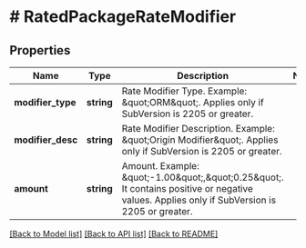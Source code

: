 # # RatedPackageRateModifier

## Properties

Name | Type | Description | Notes
------------ | ------------- | ------------- | -------------
**modifier_type** | **string** | Rate Modifier Type. Example: \&quot;ORM\&quot;. Applies only if SubVersion is 2205 or greater. |
**modifier_desc** | **string** | Rate Modifier Description. Example: \&quot;Origin Modifier\&quot;. Applies only if SubVersion is 2205 or greater. |
**amount** | **string** | Amount. Example: \&quot;-1.00\&quot;,\&quot;0.25\&quot;. It contains positive or negative values. Applies only if SubVersion is 2205 or greater. |

[[Back to Model list]](../../README.md#models) [[Back to API list]](../../README.md#endpoints) [[Back to README]](../../README.md)
